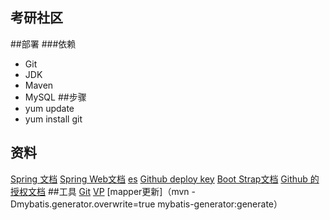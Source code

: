 ## 考研社区

##部署
###依赖
- Git
- JDK
- Maven
- MySQL
##步骤
- yum update
- yum install git
## 资料
[Spring 文档](https://spring.io/guides)
[Spring Web文档](https://spring.io/guides/gs/serving-web-content/)
[es](https://elasticsearch.cn/explore)
[Github deploy key](https://developer.github.com/v3/guides/managing-deploy-keys/)
[Boot Strap文档](https://v3.bootcss.com/getting-started/#download)
[Github 的授权文档](https://developer.github.com/apps/building-oauth-apps/creating-an-oauth-app/)
##工具
[Git](https://git-scm.com/download)
[VP](https://www.visual-paradigm.com)
[mapper更新]（mvn -Dmybatis.generator.overwrite=true mybatis-generator:generate）